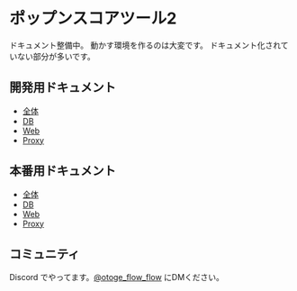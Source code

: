 # ポップンスコアツール2

ドキュメント整備中。
動かす環境を作るのは大変です。
ドキュメント化されていない部分が多いです。

## 開発用ドキュメント

- [全体](./README.Development.md)
- [DB](./Database/Doc/Development/README.md)
- [Web](./PopnScoreTool2/doc/Development/README.md)
- [Proxy](./PopnScoreTool2/Proxy1/README.md)

## 本番用ドキュメント

- [全体](./README.Production.md)
- [DB](./Database/Doc/Production/README.md)
- [Web](./PopnScoreTool2/doc/Production/README.md)
- [Proxy](./PopnScoreTool2/Proxy1/README.md)

## コミュニティ

Discord でやってます。[@otoge_flow_flow](https://twitter.com/otoge_flow_flow/) にDMください。
